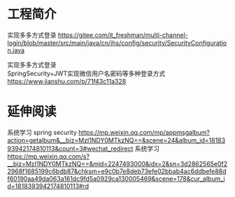 # 工程简介

实现多多方式登录
https://gitee.com/it_freshman/multi-channel-login/blob/master/src/main/java/cn/jhs/config/security/SecurityConfiguration.java

实现多多方式登录  
SpringSecurity+JWT实现微信用户名密码等多种登录方式
https://www.jianshu.com/p/71f43c11a328

# 延伸阅读
系统学习 spring security https://mp.weixin.qq.com/mp/appmsgalbum?action=getalbum&__biz=MzI1NDY0MTkzNQ==&scene=24&album_id=1818393942174810113&count=3#wechat_redirect
系统学习
https://mp.weixin.qq.com/s?__biz=MzI1NDY0MTkzNQ==&mid=2247493000&idx=2&sn=3d2862565e0f22968f1685199c6bdb87&chksm=e9c0b7e8deb73efe02bbab4ac6ddbefe88df60190aa49da063a161dc9fd5a0929ca130005469&scene=178&cur_album_id=1818393942174810113#rd
